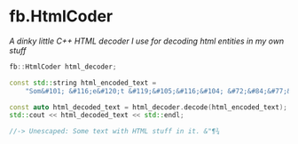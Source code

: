 # fb.HtmlCoder

*A dinky little C++ HTML decoder I use for decoding html entities in my own stuff*

```cpp
fb::HtmlCoder html_decoder;

const std::string html_encoded_text =  
    "Som&#101; &#116;e&#120;t &#119;&#105;&#116;&#104; &#72;&#84;&#77;&#76; stuff in it. &amp;&quot;&para;&frac34;";

const auto html_decoded_text = html_decoder.decode(html_encoded_text);
std::cout << html_decoded_text << std::endl;

//-> Unescaped: Some text with HTML stuff in it. &"¶¾
```